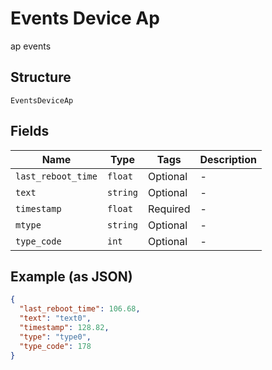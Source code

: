
# Events Device Ap

ap events

## Structure

`EventsDeviceAp`

## Fields

| Name | Type | Tags | Description |
|  --- | --- | --- | --- |
| `last_reboot_time` | `float` | Optional | - |
| `text` | `string` | Optional | - |
| `timestamp` | `float` | Required | - |
| `mtype` | `string` | Optional | - |
| `type_code` | `int` | Optional | - |

## Example (as JSON)

```json
{
  "last_reboot_time": 106.68,
  "text": "text0",
  "timestamp": 128.82,
  "type": "type0",
  "type_code": 178
}
```

